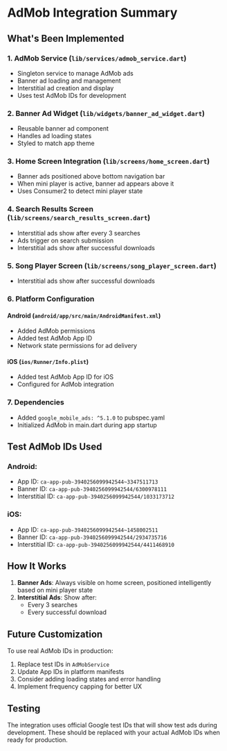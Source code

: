 # AdMob Integration Summary

## What's Been Implemented

### 1. **AdMob Service** (`lib/services/admob_service.dart`)
- Singleton service to manage AdMob ads
- Banner ad loading and management
- Interstitial ad creation and display
- Uses test AdMob IDs for development

### 2. **Banner Ad Widget** (`lib/widgets/banner_ad_widget.dart`)
- Reusable banner ad component
- Handles ad loading states
- Styled to match app theme

### 3. **Home Screen Integration** (`lib/screens/home_screen.dart`)
- Banner ads positioned above bottom navigation bar
- When mini player is active, banner ad appears above it
- Uses Consumer2 to detect mini player state

### 4. **Search Results Screen** (`lib/screens/search_results_screen.dart`)
- Interstitial ads show after every 3 searches
- Ads trigger on search submission
- Interstitial ads show after successful downloads

### 5. **Song Player Screen** (`lib/screens/song_player_screen.dart`)
- Interstitial ads show after successful downloads

### 6. **Platform Configuration**

#### Android (`android/app/src/main/AndroidManifest.xml`)
- Added AdMob permissions
- Added test AdMob App ID
- Network state permissions for ad delivery

#### iOS (`ios/Runner/Info.plist`)
- Added test AdMob App ID for iOS
- Configured for AdMob integration

### 7. **Dependencies**
- Added `google_mobile_ads: ^5.1.0` to pubspec.yaml
- Initialized AdMob in main.dart during app startup

## Test AdMob IDs Used

### Android:
- App ID: `ca-app-pub-3940256099942544~3347511713`
- Banner ID: `ca-app-pub-3940256099942544/6300978111`
- Interstitial ID: `ca-app-pub-3940256099942544/1033173712`

### iOS:
- App ID: `ca-app-pub-3940256099942544~1458002511`
- Banner ID: `ca-app-pub-3940256099942544/2934735716`
- Interstitial ID: `ca-app-pub-3940256099942544/4411468910`

## How It Works

1. **Banner Ads**: Always visible on home screen, positioned intelligently based on mini player state
2. **Interstitial Ads**: Show after:
   - Every 3 searches
   - Every successful download

## Future Customization

To use real AdMob IDs in production:
1. Replace test IDs in `AdMobService`
2. Update App IDs in platform manifests
3. Consider adding loading states and error handling
4. Implement frequency capping for better UX

## Testing

The integration uses official Google test IDs that will show test ads during development. These should be replaced with your actual AdMob IDs when ready for production.